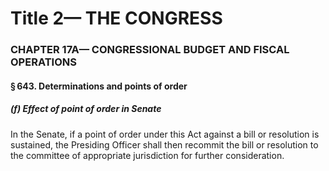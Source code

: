 
# Title 2— THE CONGRESS
### CHAPTER 17A— CONGRESSIONAL BUDGET AND FISCAL OPERATIONS
#### § 643. Determinations and points of order
##### (f) Effect of point of order in Senate

In the Senate, if a point of order under this Act against a bill or resolution is sustained, the Presiding Officer shall then recommit the bill or resolution to the committee of appropriate jurisdiction for further consideration.
